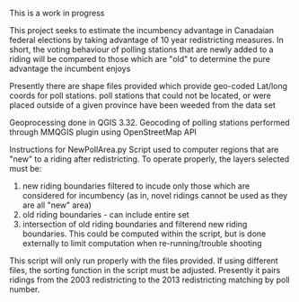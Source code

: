 This is a work in progress


This project seeks to estimate the incumbency advantage in Canadaian federal elections by taking advantage of 10 year redistricting measures.
In short, the voting behaviour of polling stations that are newly added to a riding will be compared to those which are "old" to determine the pure advantage the incumbent enjoys

Presently there are shape files provided which provide geo-coded Lat/long coords for poll stations. poll stations that could not be located, or were placed outside of a given province have been weeded from the data set





Geoprocessing done in QGIS 3.32.
Geocoding of polling stations performed through MMQGIS plugin using OpenStreetMap API


Instructions for NewPollArea.py
Script used to computer regions that are "new" to a riding after redistricting. To operate properly, the layers selected must be:
  1. new riding boundaries filtered to incude only those which are considered for incumbency (as in, novel ridings cannot be used as they are all "new" area)
  2. old riding boundaries - can include entire set
  3. intersection of old riding boundaries and filterend new riding boundaries. This could be computed within the script, but is done externally to limit computation when re-running/trouble shooting

This script will only run properly with the files provided. If using different files, the sorting function in the script must be adjusted. Presently it pairs ridings from the 2003 redistricting to the 2013 redistricting matching by poll number.
